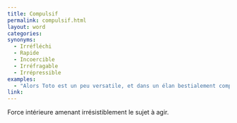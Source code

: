 ```yaml
---
title: Compulsif
permalink: compulsif.html
layout: word
categories:
synonyms:
  - Irréfléchi
  - Rapide
  - Incoercible
  - Irréfragable
  - Irrépressible
examples:
  - "Alors Toto est un peu versatile, et dans un élan bestialement compulsif, il simplifie ce méga-polynôme comme ça, pfuitt !"
link: 
---
```


Force intérieure amenant irrésistiblement le sujet à agir.

